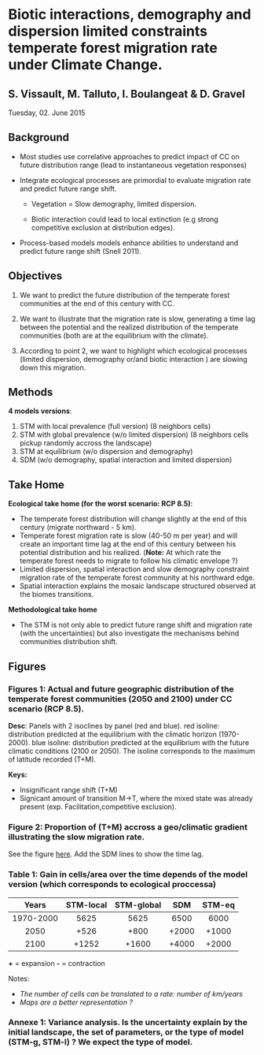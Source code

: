 

# Biotic interactions, demography and dispersion limited constraints temperate forest migration rate under Climate Change.

## S. Vissault, M. Talluto, I. Boulangeat & D. Gravel

Tuesday, 02. June 2015

## Background 

- Most studies use correlative approaches to predict impact of CC on future distribution range (lead to instantaneous vegetation responses)

- Integrate ecological processes are primordial to evaluate migration rate and predict future range shift.

    -  Vegetation = Slow demography, limited dispersion.

    - Biotic interaction could lead to local extinction (e.g strong competitive exclusion at distribution edges).

- Process-based models models enhance abilities to understand and predict future range shift (Snell 2011).


## Objectives 


1. We want to predict the future distribution of the temperate forest communities at the end of this century with CC. 

2. We want to illustrate that the migration rate is slow, generating a time lag between the potential and the realized distribution of the temperate communities (both are at the equilibrium with the climate).

3. According to point 2, we want to highlight which ecological processes (limited dispersion, demography or/and biotic interaction ) are slowing down this migration. 


## Methods

**4 models versions**:

1. STM with local prevalence (full version) (8 neighbors cells)
2. STM with global prevalence (w/o limited dispersion) (8 neighbors cells pickup randomly accross the landscape)
4. STM at equilibrium (w/o dispersion and demography) 
3. SDM (w/o demography, spatial interaction and limited dispersion)


## Take Home

**Ecological take home (for the worst scenario: RCP 8.5)**:

- The temperate forest distribution will change slightly at the end of this century (migrate northward - 5 km).
- Temperate forest migration rate is slow (40-50 m per year) and will create an important time lag at the end of this century between his potential distribution and his realized. (**Note:** At which rate the temperate forest needs to migrate to follow his climatic envelope ?)
- Limited dispersion, spatial interaction and slow demography constraint migration rate of the temperate forest community at his northward edge.
- Spatial interaction explains the mosaic landscape structured observed at the biomes transitions. 

**Methodological take home**

- The STM is not only able to predict future range shift and migration rate (with the uncertainties) but also investigate the mechanisms behind communities distribution shift.

## Figures

### Figures 1:  Actual and future geographic distribution of the temperate forest communities (2050 and 2100) under CC scenario (RCP 8.5). 

**Desc**: Panels with 2 isoclines by panel (red and blue). red isoline: distribution predicted at the equilibrium with the climatic horizon (1970-2000). blue isoline: distribution predicted at the equilibrium with the future climatic conditions (2100 or 2050). The isoline corresponds to the maximum of latitude recorded (T+M).

**Keys:** 

- Insignificant range shift (T+M) 
- Signicant amount of transition M->T, where the mixed state was already present (exp. Facilitation,competitive exclusion).

### Figure 2:  Proportion of (T+M) accross a geo/climatic gradient illustrating the slow migration rate.
 See the figure [here](https://github.com/SteveViss/Talk_STM/blob/master/Figs/fut_range.pdf). Add the SDM lines to show the time lag.

### Table 1: Gain in cells/area over the time depends of the model version (which corresponds to ecological proccessa)
		
|   Years   | STM-local | STM-global |  SDM  | STM-eq |
|:---------:|:---------:|:----------:|:-----:|:------:|
| 1970-2000 |    5625   |    5625    |  6500 |  6000  |
|    2050   |    +526   |    +800    | +2000 |  +1000 |
|    2100   |   +1252   |    +1600   | +4000 |  +2000 |

**+** = expansion
**-** = contraction 

Notes:
- *The number of cells can be translated to a rate: number of km/years*
- *Maps are a better representation ?*

### Annexe 1: Variance analysis. Is the uncertainty explain by the initial landscape, the set of parameters, or the type of model (STM-g, STM-l) ? We expect the type of model.
